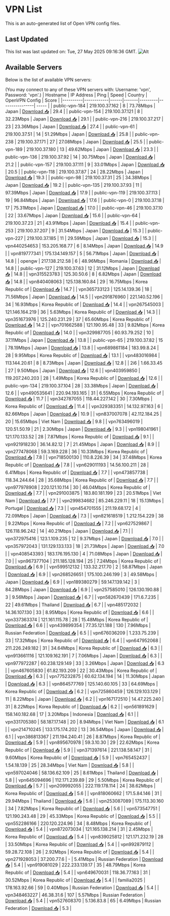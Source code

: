# VPN List

This is an auto-generated list of Open VPN config files.

## Last Updated

This list was last updated on: Tue, 27 May 2025 09:16:36 GMT.
![Alt](https://repobeats.axiom.co/api/embed/186b98318ef1479477931607c1ad7d823f12451f.svg "Repobeats analytics image")

## Available Servers

Below is the list of available VPN servers:

(You may connect to any of these VPN servers with: Username: 'vpn', Password: 'vpn'.)
| Hostname | IP Address | Ping | Speed | Country | OpenVPN Config | Score |
|----------|------------|------|-------|---------|----------------| ----- |
| public-vpn-184 | 219.100.37.162 | 8 | 73.78Mbps | Japan | [Download 📥](./configs/server_0_JP.ovpn) | 29.4 |
| public-vpn-154 | 219.100.37.121 | 8 | 32.23Mbps | Japan | [Download 📥](./configs/server_1_JP.ovpn) | 29.1 |
| public-vpn-216 | 219.100.37.217 | 23 | 23.36Mbps | Japan | [Download 📥](./configs/server_2_JP.ovpn) | 27.4 |
| public-vpn-61 | 219.100.37.51 | 14 | 51.29Mbps | Japan | [Download 📥](./configs/server_3_JP.ovpn) | 25.8 |
| public-vpn-238 | 219.100.37.171 | 27 | 27.08Mbps | Japan | [Download 📥](./configs/server_4_JP.ovpn) | 25.5 |
| public-vpn-189 | 219.100.37.180 | 13 | 49.62Mbps | Japan | [Download 📥](./configs/server_5_JP.ovpn) | 23.3 |
| public-vpn-136 | 219.100.37.92 | 14 | 30.75Mbps | Japan | [Download 📥](./configs/server_6_JP.ovpn) | 21.2 |
| public-vpn-157 | 219.100.37.111 | 9 | 33.01Mbps | Japan | [Download 📥](./configs/server_7_JP.ovpn) | 20.5 |
| public-vpn-118 | 219.100.37.87 | 24 | 28.22Mbps | Japan | [Download 📥](./configs/server_8_JP.ovpn) | 19.3 |
| public-vpn-98 | 219.100.37.31 | 25 | 34.38Mbps | Japan | [Download 📥](./configs/server_9_JP.ovpn) | 19.2 |
| public-vpn-135 | 219.100.37.93 | 11 | 97.39Mbps | Japan | [Download 📥](./configs/server_10_JP.ovpn) | 17.9 |
| public-vpn-119 | 219.100.37.113 | 19 | 96.84Mbps | Japan | [Download 📥](./configs/server_11_JP.ovpn) | 17.6 |
| public-vpn-0 | 219.100.37.18 | 17 | 75.31Mbps | Japan | [Download 📥](./configs/server_12_JP.ovpn) | 17.0 |
| public-vpn-46 | 219.100.37.10 | 22 | 33.67Mbps | Japan | [Download 📥](./configs/server_13_JP.ovpn) | 15.6 |
| public-vpn-64 | 219.100.37.23 | 21 | 43.91Mbps | Japan | [Download 📥](./configs/server_14_JP.ovpn) | 15.4 |
| public-vpn-253 | 219.100.37.207 | 9 | 31.54Mbps | Japan | [Download 📥](./configs/server_15_JP.ovpn) | 15.3 |
| public-vpn-227 | 219.100.37.185 | 11 | 29.59Mbps | Japan | [Download 📥](./configs/server_16_JP.ovpn) | 15.3 |
| vpn440254653 | 153.205.168.77 | 6 | 8.14Mbps | Japan | [Download 📥](./configs/server_17_JP.ovpn) | 14.9 |
| vpn819777341 | 175.134.149.157 | 5 | 56.71Mbps | Japan | [Download 📥](./configs/server_18_JP.ovpn) | 14.8 |
| opengw | 217.138.212.58 | 6 | 48.96Mbps | Romania | [Download 📥](./configs/server_19_RO.ovpn) | 14.8 |
| public-vpn-127 | 219.100.37.63 | 12 | 31.12Mbps | Japan | [Download 📥](./configs/server_20_JP.ovpn) | 14.8 |
| vpn315523783 | 125.30.50.6 | 8 | 6.82Mbps | Japan | [Download 📥](./configs/server_21_JP.ovpn) | 14.8 |
| vpn840408063 | 125.138.160.84 | 29 | 16.75Mbps | Korea Republic of | [Download 📥](./configs/server_22_KR.ovpn) | 14.7 |
| vpn365733123 | 125.14.139.36 | 18 | 71.56Mbps | Japan | [Download 📥](./configs/server_23_JP.ovpn) | 14.5 |
| vpn291876960 | 221.140.52.196 | 34 | 16.93Mbps | Korea Republic of | [Download 📥](./configs/server_24_KR.ovpn) | 14.4 |
| vpn267545003 | 121.146.164.219 | 36 | 5.63Mbps | Korea Republic of | [Download 📥](./configs/server_25_KR.ovpn) | 14.3 |
| vpn351673976 | 125.240.231.29 | 37 | 65.60Mbps | Korea Republic of | [Download 📥](./configs/server_26_KR.ovpn) | 14.2 |
| vpn701662588 | 121.190.95.48 | 33 | 9.82Mbps | Korea Republic of | [Download 📥](./configs/server_27_KR.ovpn) | 14.0 |
| vpn329987705 | 60.93.79.252 | 10 | 37.11Mbps | Japan | [Download 📥](./configs/server_28_JP.ovpn) | 13.8 |
| public-vpn-65 | 219.100.37.82 | 15 | 78.19Mbps | Japan | [Download 📥](./configs/server_29_JP.ovpn) | 13.8 |
| vpn689861184 | 183.99.8.24 | 28 | 9.95Mbps | Korea Republic of | [Download 📥](./configs/server_30_KR.ovpn) | 13.1 |
| vpn483016984 | 113.144.20.61 | 8 | 8.73Mbps | Japan | [Download 📥](./configs/server_31_JP.ovpn) | 12.8 |
| 2i6 | 1.66.33.45 | 27 | 9.50Mbps | Japan | [Download 📥](./configs/server_32_JP.ovpn) | 12.6 |
| vpn403959850 | 119.207.240.203 | 28 | 1.49Mbps | Korea Republic of | [Download 📥](./configs/server_33_KR.ovpn) | 12.6 |
| public-vpn-134 | 219.100.37.104 | 28 | 33.38Mbps | Japan | [Download 📥](./configs/server_34_JP.ovpn) | 12.6 |
| vpn490535641 | 220.94.193.165 | 31 | 6.55Mbps | Korea Republic of | [Download 📥](./configs/server_35_KR.ovpn) | 11.7 |
| vpn342787055 | 118.44.227.142 | 30 | 7.30Mbps | Korea Republic of | [Download 📥](./configs/server_36_KR.ovpn) | 11.4 |
| vpn329383351 | 14.132.97.163 | 6 | 82.66Mbps | Japan | [Download 📥](./configs/server_37_JP.ovpn) | 10.9 |
| vpn837007078 | 42.112.184.25 | 20 | 15.65Mbps | Viet Nam | [Download 📥](./configs/server_38_VN.ovpn) | 9.8 |
| vpn763496019 | 120.51.50.19 | 21 | 2.30Mbps | Japan | [Download 📥](./configs/server_39_JP.ovpn) | 9.3 |
| vpn198041961 | 121.170.133.52 | 28 | 7.87Mbps | Korea Republic of | [Download 📥](./configs/server_40_KR.ovpn) | 9.1 |
| vpn921918230 | 36.14.82.12 | 7 | 21.45Mbps | Japan | [Download 📥](./configs/server_41_JP.ovpn) | 8.9 |
| vpn277478068 | 59.3.169.228 | 36 | 10.33Mbps | Korea Republic of | [Download 📥](./configs/server_42_KR.ovpn) | 7.8 |
| vpn718500130 | 110.8.226.39 | 34 | 37.48Mbps | Korea Republic of | [Download 📥](./configs/server_43_KR.ovpn) | 7.8 |
| vpn629011193 | 14.56.100.211 | 28 | 6.41Mbps | Korea Republic of | [Download 📥](./configs/server_44_KR.ovpn) | 7.7 |
| vpn473857738 | 118.34.244.64 | 28 | 35.68Mbps | Korea Republic of | [Download 📥](./configs/server_45_KR.ovpn) | 7.7 |
| vpn977978908 | 220.121.10.114 | 30 | 46.04Mbps | Korea Republic of | [Download 📥](./configs/server_46_KR.ovpn) | 7.7 |
| vpn291003875 | 183.80.181.199 | 23 | 20.51Mbps | Viet Nam | [Download 📥](./configs/server_47_VN.ovpn) | 7.7 |
| vpn299834682 | 85.246.229.11 | 18 | 15.13Mbps | Portugal | [Download 📥](./configs/server_48_PT.ovpn) | 7.3 |
| vpn454701555 | 211.19.68.172 | 4 | 72.09Mbps | Japan | [Download 📥](./configs/server_49_JP.ovpn) | 7.3 |
| vpn821618519 | 1.212.154.229 | 38 | 9.22Mbps | Korea Republic of | [Download 📥](./configs/server_50_KR.ovpn) | 7.2 |
| vpn627529867 | 126.118.96.242 | 14 | 40.21Mbps | Japan | [Download 📥](./configs/server_51_JP.ovpn) | 7.1 |
| vpn372975416 | 123.1.109.235 | 12 | 9.37Mbps | Japan | [Download 📥](./configs/server_52_JP.ovpn) | 7.0 |
| vpn357972043 | 131.129.133.133 | 18 | 21.73Mbps | Japan | [Download 📥](./configs/server_53_JP.ovpn) | 7.0 |
| vpn408543393 | 183.176.195.130 | 4 | 71.08Mbps | Japan | [Download 📥](./configs/server_54_JP.ovpn) | 7.0 |
| vpn967377104 | 211.185.128.194 | 25 | 7.24Mbps | Korea Republic of | [Download 📥](./configs/server_55_KR.ovpn) | 6.9 |
| vpn599512132 | 133.32.217.70 | 2 | 58.87Mbps | Japan | [Download 📥](./configs/server_56_JP.ovpn) | 6.9 |
| vpn268526651 | 175.100.246.199 | 3 | 49.58Mbps | Japan | [Download 📥](./configs/server_57_JP.ovpn) | 6.9 |
| vpn189380279 | 59.147.139.142 | 3 | 84.28Mbps | Japan | [Download 📥](./configs/server_58_JP.ovpn) | 6.9 |
| vpn257585010 | 126.130.190.88 | 3 | 9.56Mbps | Japan | [Download 📥](./configs/server_59_JP.ovpn) | 6.7 |
| vpn582670439 | 171.6.7.235 | 22 | 49.61Mbps | Thailand | [Download 📥](./configs/server_60_TH.ovpn) | 6.7 |
| vpn485172032 | 14.36.107.130 | 33 | 8.95Mbps | Korea Republic of | [Download 📥](./configs/server_61_KR.ovpn) | 6.6 |
| vpn337363374 | 121.161.115.78 | 28 | 15.48Mbps | Korea Republic of | [Download 📥](./configs/server_62_KR.ovpn) | 6.6 |
| vpn439899354 | 77.35.121.188 | 130 | 7.96Mbps | Russian Federation | [Download 📥](./configs/server_63_RU.ovpn) | 6.5 |
| vpn676036209 | 1.233.75.239 | 33 | 17.32Mbps | Korea Republic of | [Download 📥](./configs/server_64_KR.ovpn) | 6.4 |
| vpn647952068 | 211.226.249.182 | 31 | 34.64Mbps | Korea Republic of | [Download 📥](./configs/server_65_KR.ovpn) | 6.3 |
| vpn913661116 | 121.109.162.191 | 7 | 7.06Mbps | Japan | [Download 📥](./configs/server_66_JP.ovpn) | 6.3 |
| vpn977972287 | 60.238.129.149 | 33 | 3.26Mbps | Japan | [Download 📥](./configs/server_67_JP.ovpn) | 6.3 |
| vpn467605830 | 61.82.193.209 | 22 | 30.43Mbps | Korea Republic of | [Download 📥](./configs/server_68_KR.ovpn) | 6.3 |
| vpn775232875 | 60.62.134.194 | 14 | 11.30Mbps | Japan | [Download 📥](./configs/server_69_JP.ovpn) | 6.3 |
| vpn864577769 | 125.140.60.105 | 33 | 64.69Mbps | Korea Republic of | [Download 📥](./configs/server_70_KR.ovpn) | 6.2 |
| vpn725860459 | 126.129.103.129 | 11 | 8.22Mbps | Japan | [Download 📥](./configs/server_71_JP.ovpn) | 6.2 |
| vpn167172510 | 14.47.225.240 | 31 | 8.22Mbps | Korea Republic of | [Download 📥](./configs/server_72_KR.ovpn) | 6.2 |
| vpn561891629 | 158.140.182.68 | 17 | 3.20Mbps | Indonesia | [Download 📥](./configs/server_73_ID.ovpn) | 6.1 |
| vpn331705380 | 58.187.17.148 | 20 | 8.94Mbps | Viet Nam | [Download 📥](./configs/server_74_VN.ovpn) | 6.1 |
| vpn214710245 | 133.175.174.202 | 13 | 36.54Mbps | Japan | [Download 📥](./configs/server_75_JP.ovpn) | 6.1 |
| vpn386813367 | 211.194.240.41 | 26 | 8.87Mbps | Korea Republic of | [Download 📥](./configs/server_76_KR.ovpn) | 5.9 |
| vpn895670978 | 59.3.10.30 | 29 | 22.62Mbps | Korea Republic of | [Download 📥](./configs/server_77_KR.ovpn) | 5.9 |
| vpn371397614 | 221.138.58.147 | 31 | 9.60Mbps | Korea Republic of | [Download 📥](./configs/server_78_KR.ovpn) | 5.9 |
| vpn765452437 | 1.54.18.139 | 25 | 28.34Mbps | Viet Nam | [Download 📥](./configs/server_79_VN.ovpn) | 5.8 |
| vpn597024046 | 58.136.62.109 | 25 | 8.61Mbps | Thailand | [Download 📥](./configs/server_80_TH.ovpn) | 5.8 |
| vpn645094696 | 112.171.239.89 | 29 | 5.50Mbps | Korea Republic of | [Download 📥](./configs/server_81_KR.ovpn) | 5.7 |
| vpn209992055 | 222.119.178.114 | 24 | 38.62Mbps | Korea Republic of | [Download 📥](./configs/server_82_KR.ovpn) | 5.6 |
| vpn818060662 | 171.5.84.146 | 31 | 29.94Mbps | Thailand | [Download 📥](./configs/server_83_TH.ovpn) | 5.6 |
| vpn253087089 | 175.113.30.160 | 34 | 7.82Mbps | Korea Republic of | [Download 📥](./configs/server_84_KR.ovpn) | 5.6 |
| vpn573547751 | 121.190.243.48 | 29 | 45.33Mbps | Korea Republic of | [Download 📥](./configs/server_85_KR.ovpn) | 5.5 |
| vpn552286166 | 220.120.224.96 | 34 | 8.48Mbps | Korea Republic of | [Download 📥](./configs/server_86_KR.ovpn) | 5.4 |
| vpn872073034 | 121.165.138.214 | 31 | 2.45Mbps | Korea Republic of | [Download 📥](./configs/server_87_KR.ovpn) | 5.4 |
| vpn839025812 | 121.171.232.19 | 28 | 33.50Mbps | Korea Republic of | [Download 📥](./configs/server_88_KR.ovpn) | 5.4 |
| vpn992879112 | 59.28.72.108 | 26 | 2.92Mbps | Korea Republic of | [Download 📥](./configs/server_89_KR.ovpn) | 5.4 |
| vpn271928053 | 37.200.77.6 | - | 5.41Mbps | Russian Federation | [Download 📥](./configs/server_90_RU.ovpn) | 5.4 |
| vpn919081029 | 222.233.139.17 | 35 | 48.79Mbps | Korea Republic of | [Download 📥](./configs/server_91_KR.ovpn) | 5.4 |
| vpn649670031 | 118.36.77.163 | 31 | 30.52Mbps | Korea Republic of | [Download 📥](./configs/server_92_KR.ovpn) | 5.4 |
| familia2025 | 178.163.92.66 | 59 | 0.40Mbps | Russian Federation | [Download 📥](./configs/server_93_RU.ovpn) | 5.4 |
| vpn348463227 | 46.38.31.6 | 107 | 5.57Mbps | Russian Federation | [Download 📥](./configs/server_94_RU.ovpn) | 5.4 |
| vpn527608370 | 5.136.83.8 | 65 | 6.49Mbps | Russian Federation | [Download 📥](./configs/server_95_RU.ovpn) | 5.3 |
